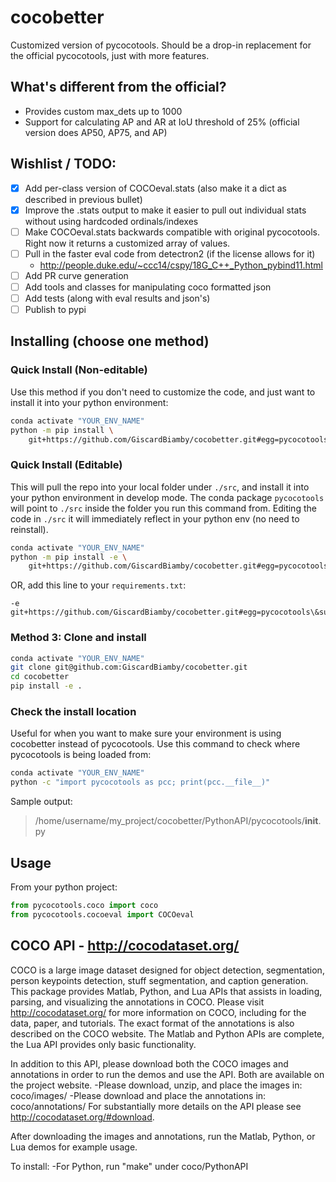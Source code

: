 # cocobetter

Customized version of pycocotools. Should be a drop-in replacement for the official pycocotools, just with more features.

## What's different from the official?

* Provides custom max_dets up to 1000
* Support for calculating AP and AR at IoU threshold of 25% (official version does AP50, AP75, and AP)

## Wishlist / TODO:

* [x] Add per-class version of COCOeval.stats (also make it a dict as described in previous bullet)
* [x] Improve the .stats output to make it easier to pull out individual stats without using hardcoded ordinals/indexes
* [ ] Make COCOeval.stats backwards compatible with original pycocotools. Right now it returns a customized array of values.
* [ ] Pull in the faster eval code from detectron2 (if the license allows for it)
  * <http://people.duke.edu/~ccc14/cspy/18G_C++_Python_pybind11.html>
* [ ] Add PR curve generation
* [ ] Add tools and classes for manipulating coco formatted json
* [ ] Add tests (along with eval results and json's)
* [ ] Publish to pypi

## Installing (choose one method)

### Quick Install (Non-editable)

Use this method if you don't need to customize the code, and just want to install it into your python environment:

```bash
conda activate "YOUR_ENV_NAME"
python -m pip install \
    git+https://github.com/GiscardBiamby/cocobetter.git#egg=pycocotools\&subdirectory=PythonAPI
```

### Quick Install (Editable)

This will pull the repo into your local folder under `./src`, and install it into your python environment in develop mode. The conda package `pycocotools` will point to `./src` inside the folder you run this command from. Editing the code in `./src` it will immediately reflect in your python env (no need to reinstall).

```bash
conda activate "YOUR_ENV_NAME"
python -m pip install -e \
    git+https://github.com/GiscardBiamby/cocobetter.git#egg=pycocotools\&subdirectory=PythonAPI
```

OR, add this line to your `requirements.txt`:

```
-e git+https://github.com/GiscardBiamby/cocobetter.git#egg=pycocotools\&subdirectory=PythonAPI
```

### Method 3: Clone and install

```bash
conda activate "YOUR_ENV_NAME"
git clone git@github.com:GiscardBiamby/cocobetter.git
cd cocobetter
pip install -e .
```

### Check the install location

Useful for when  you want to make sure your environment is using cocobetter instead of pycocotools. Use this command to check where pycocotools is being loaded from:

```bash
conda activate "YOUR_ENV_NAME"
python -c "import pycocotools as pcc; print(pcc.__file__)"
```

Sample output:

> /home/username/my_project/cocobetter/PythonAPI/pycocotools/__init__.py

## Usage

From your python project:

```python
from pycocotools.coco import coco
from pycocotools.cocoeval import COCOeval
```

## COCO API - <http://cocodataset.org/>

COCO is a large image dataset designed for object detection, segmentation, person keypoints detection, stuff segmentation, and caption generation. This package provides Matlab, Python, and Lua APIs that assists in loading, parsing, and visualizing the annotations in COCO. Please visit <http://cocodataset.org/> for more information on COCO, including for the data, paper, and tutorials. The exact format of the annotations is also described on the COCO website. The Matlab and Python APIs are complete, the Lua API provides only basic functionality.

In addition to this API, please download both the COCO images and annotations in order to run the demos and use the API. Both are available on the project website.
\-Please download, unzip, and place the images in: coco/images/
\-Please download and place the annotations in: coco/annotations/
For substantially more details on the API please see <http://cocodataset.org/#download>.

After downloading the images and annotations, run the Matlab, Python, or Lua demos for example usage.

To install:
\-For Python, run "make" under coco/PythonAPI
